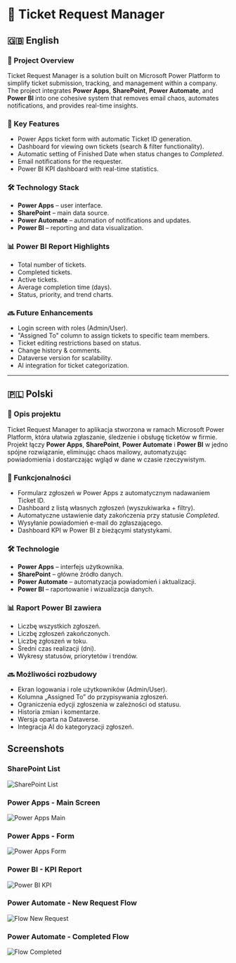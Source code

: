 # 🎫 Ticket Request Manager

## 🇬🇧 English

### 📌 Project Overview
Ticket Request Manager is a solution built on Microsoft Power Platform to simplify ticket submission, tracking, and management within a company.  
The project integrates **Power Apps**, **SharePoint**, **Power Automate**, and **Power BI** into one cohesive system that removes email chaos, automates notifications, and provides real-time insights.

### 🚀 Key Features
- Power Apps ticket form with automatic Ticket ID generation.
- Dashboard for viewing own tickets (search & filter functionality).
- Automatic setting of Finished Date when status changes to *Completed*.
- Email notifications for the requester.
- Power BI KPI dashboard with real-time statistics.

### 🛠 Technology Stack
- **Power Apps** – user interface.
- **SharePoint** – main data source.
- **Power Automate** – automation of notifications and updates.
- **Power BI** – reporting and data visualization.

### 📊 Power BI Report Highlights
- Total number of tickets.
- Completed tickets.
- Active tickets.
- Average completion time (days).
- Status, priority, and trend charts.

### 🔜 Future Enhancements
- Login screen with roles (Admin/User).
- "Assigned To" column to assign tickets to specific team members.
- Ticket editing restrictions based on status.
- Change history & comments.
- Dataverse version for scalability.
- AI integration for ticket categorization.

---

## 🇵🇱 Polski

### 📌 Opis projektu
Ticket Request Manager to aplikacja stworzona w ramach Microsoft Power Platform, która ułatwia zgłaszanie, śledzenie i obsługę ticketów w firmie.  
Projekt łączy **Power Apps**, **SharePoint**, **Power Automate** i **Power BI** w jedno spójne rozwiązanie, eliminując chaos mailowy, automatyzując powiadomienia i dostarczając wgląd w dane w czasie rzeczywistym.

### 🚀 Funkcjonalności
- Formularz zgłoszeń w Power Apps z automatycznym nadawaniem Ticket ID.
- Dashboard z listą własnych zgłoszeń (wyszukiwarka + filtry).
- Automatyczne ustawienie daty zakończenia przy statusie *Completed*.
- Wysyłanie powiadomień e-mail do zgłaszającego.
- Dashboard KPI w Power BI z bieżącymi statystykami.

### 🛠 Technologie
- **Power Apps** – interfejs użytkownika.
- **SharePoint** – główne źródło danych.
- **Power Automate** – automatyzacja powiadomień i aktualizacji.
- **Power BI** – raportowanie i wizualizacja danych.

### 📊 Raport Power BI zawiera
- Liczbę wszystkich zgłoszeń.
- Liczbę zgłoszeń zakończonych.
- Liczbę zgłoszeń w toku.
- Średni czas realizacji (dni).
- Wykresy statusów, priorytetów i trendów.

### 🔜 Możliwości rozbudowy
- Ekran logowania i role użytkowników (Admin/User).
- Kolumna „Assigned To” do przypisywania zgłoszeń.
- Ograniczenia edycji zgłoszenia w zależności od statusu.
- Historia zmian i komentarze.
- Wersja oparta na Dataverse.
- Integracja AI do kategoryzacji zgłoszeń.

## Screenshots

### SharePoint List
![SharePoint List](screenshots/1_sharepoint_list.png)

### Power Apps - Main Screen
![Power Apps Main](screenshots/2_powerapps_main.png)

### Power Apps - Form
![Power Apps Form](screenshots/3_powerapps_form.png)

### Power BI - KPI Report
![Power BI KPI](screenshots/4_powerbi_kpi.png)

### Power Automate - New Request Flow
![Flow New Request](screenshots/5_flow_new_request.png)

### Power Automate - Completed Flow
![Flow Completed](screenshots/6_flow_completed.png)
